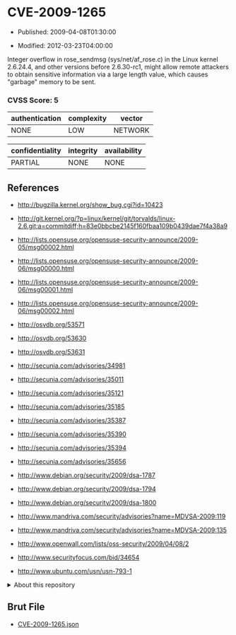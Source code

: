 # CVE-2009-1265

- Published: 2009-04-08T01:30:00

- Modified: 2012-03-23T04:00:00

Integer overflow in rose_sendmsg (sys/net/af_rose.c) in the Linux kernel 2.6.24.4, and other versions before 2.6.30-rc1, might allow remote attackers to obtain sensitive information via a large length value, which causes "garbage" memory to be sent.

### CVSS Score: **5**

| authentication | complexity | vector |
| --- | --- | --- |
| NONE | LOW | NETWORK |

| confidentiality | integrity | availability |
| --- | --- | --- |
| PARTIAL | NONE | NONE |

## References

* http://bugzilla.kernel.org/show_bug.cgi?id=10423

* http://git.kernel.org/?p=linux/kernel/git/torvalds/linux-2.6.git;a=commitdiff;h=83e0bbcbe2145f160fbaa109b0439dae7f4a38a9

* http://lists.opensuse.org/opensuse-security-announce/2009-05/msg00002.html

* http://lists.opensuse.org/opensuse-security-announce/2009-06/msg00000.html

* http://lists.opensuse.org/opensuse-security-announce/2009-06/msg00001.html

* http://lists.opensuse.org/opensuse-security-announce/2009-06/msg00002.html

* http://osvdb.org/53571

* http://osvdb.org/53630

* http://osvdb.org/53631

* http://secunia.com/advisories/34981

* http://secunia.com/advisories/35011

* http://secunia.com/advisories/35121

* http://secunia.com/advisories/35185

* http://secunia.com/advisories/35387

* http://secunia.com/advisories/35390

* http://secunia.com/advisories/35394

* http://secunia.com/advisories/35656

* http://www.debian.org/security/2009/dsa-1787

* http://www.debian.org/security/2009/dsa-1794

* http://www.debian.org/security/2009/dsa-1800

* http://www.mandriva.com/security/advisories?name=MDVSA-2009:119

* http://www.mandriva.com/security/advisories?name=MDVSA-2009:135

* http://www.openwall.com/lists/oss-security/2009/04/08/2

* http://www.securityfocus.com/bid/34654

* http://www.ubuntu.com/usn/usn-793-1

<details>
<summary>About this repository</summary> 

  This repository is part of the project [Live Hack CVE](https://github.com/Live-Hack-CVE). Main website can be found [www.live-hack.org](https://www.live-hack.org) 
  
  Made by [Sn0wAlice](https://github.com/Sn0wAlice) for the people that care about security and need to have a feed of the latest CVEs. Hope you enjoy it, don't forget to star the repo and follow me on [Twitter](https://twitter.com/Sn0wAlice) and [Github](https://github.com/Sn0wAlice). And that is my [personnal website](https://www.alice-snow.me/)

  - [Home Page](https://github.com/Live-Hack-CVE)
  - [Framework](https://github.com/Live-Hack-CVE/cve-framework)
  - [CVE database](https://github.com/Live-Hack-CVE/full_database)
  - [Changelog](https://github.com/Live-Hack-CVE/Changelog)
</details>

## Brut File

* [CVE-2009-1265.json](https://raw.githubusercontent.com/Live-Hack-CVE/full_database/main/cves/2009/CVE-2009-1265.json)

